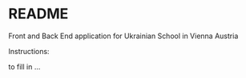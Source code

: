 # README

Front and Back End application for Ukrainian School in Vienna Austria

Instructions:

to fill in ...

